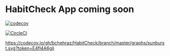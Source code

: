 # HabitCheck App coming soon

[![codecov](https://codecov.io/gh/bchehraz/HabitCheck/branch/master/graph/badge.svg)](https://codecov.io/gh/bchehraz/HabitCheck)

[![CircleCI](https://circleci.com/gh/bchehraz/HabitCheck.svg?style=svg&circle-token=fb833bb6decbfff142aaac6cbf0e200dcecaf4cd)](https://circleci.com/gh/bchehraz/HabitCheck)

https://codecov.io/gh/bchehraz/HabitCheck/branch/master/graphs/sunburst.svg?token=E4fl4A6gli
